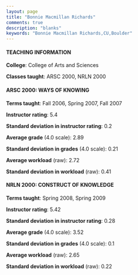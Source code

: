 ```yaml
---
layout: page
title: "Bonnie Macmillan Richards" 
comments: true
description: "blanks"
keywords: "Bonnie Macmillan Richards,CU,Boulder"
---
```

<head>
<script src="https://ajax.googleapis.com/ajax/libs/jquery/2.1.3/jquery.min.js"></script>
<script src="https://dl.dropboxusercontent.com/s/pc42nxpaw1ea4o9/highcharts.js?dl=0"></script>
<!-- <script src="../assets/js/highcharts.js"></script> -->
<style type="text/css">@font-face {
	font-family: "Bebas Neue";
	src: url(https://www.filehosting.org/file/details/544349/BebasNeue Regular.otf) format("opentype");
	}
	h1.Bebas { 
		font-family: "Bebas Neue", Verdana, Tahoma;
	}
</style>
</head>
	   
#### TEACHING INFORMATION

**College**: College of Arts and Sciences

**Classes taught**: ARSC 2000, NRLN 2000

#### ARSC 2000: WAYS OF KNOWING

**Terms taught**: Fall 2006, Spring 2007, Fall 2007

**Instructor rating**: 5.4

**Standard deviation in instructor rating**: 0.2

**Average grade** (4.0 scale): 2.89

**Standard deviation in grades** (4.0 scale): 0.21

**Average workload** (raw): 2.72

**Standard deviation in workload** (raw): 0.41

#### NRLN 2000: CONSTRUCT OF KNOWLEDGE

**Terms taught**: Spring 2008, Spring 2009

**Instructor rating**: 5.42

**Standard deviation in instructor rating**: 0.28

**Average grade** (4.0 scale): 3.52

**Standard deviation in grades** (4.0 scale): 0.1

**Average workload** (raw): 2.65

**Standard deviation in workload** (raw): 0.22

